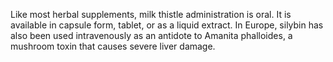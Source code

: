 Like most herbal supplements, milk thistle administration is oral. It is available in capsule form, tablet, or as a liquid extract. In Europe, silybin has also been used intravenously as an antidote to Amanita phalloides, a mushroom toxin that causes severe liver damage.